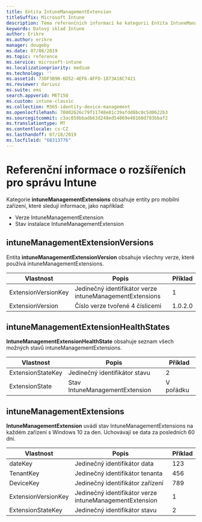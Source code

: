 ```yaml
---
title: Entita IntuneManagementExtension
titleSuffix: Microsoft Intune
description: Téma referenčních informací ke kategorii Entita IntuneManagementExtension pro kolekce entit v rozhraní API datového skladu Intune
keywords: Datový sklad Intune
author: Erikre
ms.author: erikre
manager: dougeby
ms.date: 07/08/2019
ms.topic: reference
ms.service: microsoft-intune
ms.localizationpriority: medium
ms.technology: ''
ms.assetid: 73DF3B90-6D52-4EF6-AFFD-1873A18C7421
ms.reviewer: dariusz
ms.suite: ems
search.appverid: MET150
ms.custom: intune-classic
ms.collection: M365-identity-device-management
ms.openlocfilehash: 70802626c79f11748e81c39afdd8bc8c5d0622b3
ms.sourcegitcommit: c3ac858bbadb63d248ed54069e48160d703bbaf2
ms.translationtype: MT
ms.contentlocale: cs-CZ
ms.lasthandoff: 07/18/2019
ms.locfileid: "68313776"
---
```

# <a name="reference-for-intune-management-extensions"></a>Referenční informace o rozšířeních pro správu Intune

Kategorie **intuneManagementExtensions** obsahuje entity pro mobilní zařízení, které sledují informace, jako například:

- Verze IntuneManagementExtension
- Stav instalace IntuneManagementExtension

## <a name="intunemanagementextensionversions"></a>intuneManagementExtensionVersions

Entita **intuneManagementExtensionVersion** obsahuje všechny verze, které používá intuneManagementExtensions.

| Vlastnost  | Popis | Příklad |
|---------|------------|--------|
| ExtensionVersionKey |Jedinečný identifikátor verze intuneManagementExtensions | 1 |
| ExtensionVersion |Číslo verze tvořené 4 číslicemi |1.0.2.0 |

## <a name="intunemanagementextensionhealthstates"></a>intuneManagementExtensionHealthStates

**IntuneManagementExtensionHealthState** obsahuje seznam všech možných stavů intuneManagementExtensions.

| Vlastnost  | Popis | Příklad |
|---------|------------|--------|
| ExtensionStateKey |Jedinečný identifikátor stavu | 2 |
| ExtensionState |Stav IntuneManagementExtension | V pořádku |

## <a name="intunemanagementextensions"></a>intuneManagementExtensions

**IntuneManagementExtension** uvádí stav IntuneManagementExtensions na každém zařízení s Windows 10 za den.
Uchovávají se data za posledních 60 dní. 


|      Vlastnost       |                         Popis                         | Příklad |
|---------------------|-------------------------------------------------------------|---------|
|       dateKey       |               Jedinečný identifikátor data                |   123   |
|      TenantKey      |              Jedinečný identifikátor tenanta               |   456   |
|      DeviceKey      |              Jedinečný identifikátor zařízení               |   789   |
| ExtensionVersionKey | Jedinečný identifikátor verze intuneManagementExtension |    1    |
|  ExtensionStateKey  |             Jedinečný identifikátor stavu              |    2    |

